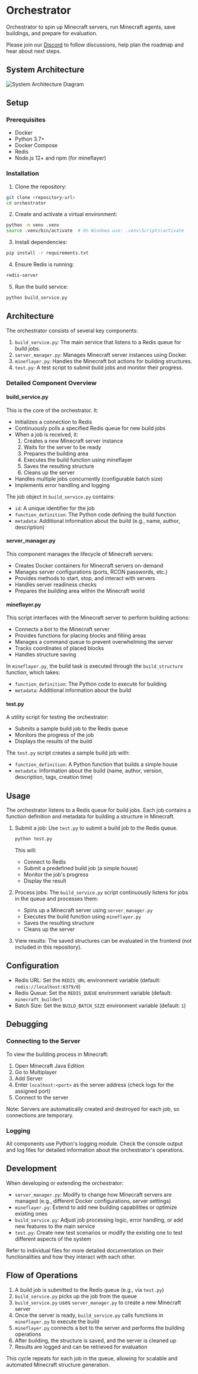 # Orchestrator

Orchestrator to spin up Minecraft servers, run Minecraft agents, save buildings, and prepare for evaluation.

Please join our [Discord](https://discord.gg/rM286W7J) to follow discussions, help plan the roadmap and hear about next steps.

## System Architecture

![System Architecture Diagram](system.svg)

## Setup

### Prerequisites

- Docker 
- Python 3.7+
- Docker Compose
- Redis
- Node.js 12+ and npm (for mineflayer)

### Installation

1. Clone the repository:
  ```bash
  git clone <repository-url>
  cd orchestrator
  ```

2. Create and activate a virtual environment:
  ```bash
  python -m venv .venv
  source .venv/bin/activate  # On Windows use: .venv\Scripts\activate
  ```

3. Install dependencies:
  ```bash
  pip install -r requirements.txt
  ```

4. Ensure Redis is running:
  ```bash
  redis-server
  ```

5. Run the build service:
  ```bash
  python build_service.py
  ```

## Architecture

The orchestrator consists of several key components:

1. `build_service.py`: The main service that listens to a Redis queue for build jobs.
2. `server_manager.py`: Manages Minecraft server instances using Docker.
3. `mineflayer.py`: Handles the Minecraft bot actions for building structures.
4. `test.py`: A test script to submit build jobs and monitor their progress.

### Detailed Component Overview

#### build_service.py

This is the core of the orchestrator. It:
- Initializes a connection to Redis
- Continuously polls a specified Redis queue for new build jobs
- When a job is received, it:
  1. Creates a new Minecraft server instance
  2. Waits for the server to be ready
  3. Prepares the building area
  4. Executes the build function using mineflayer
  5. Saves the resulting structure
  6. Cleans up the server
- Handles multiple jobs concurrently (configurable batch size)
- Implements error handling and logging

The job object in `build_service.py` contains:
- `id`: A unique identifier for the job
- `function_definition`: The Python code defining the build function
- `metadata`: Additional information about the build (e.g., name, author, description)

#### server_manager.py

This component manages the lifecycle of Minecraft servers:
- Creates Docker containers for Minecraft servers on-demand
- Manages server configurations (ports, RCON passwords, etc.)
- Provides methods to start, stop, and interact with servers
- Handles server readiness checks
- Prepares the building area within the Minecraft world

#### mineflayer.py

This script interfaces with the Minecraft server to perform building actions:
- Connects a bot to the Minecraft server
- Provides functions for placing blocks and filling areas
- Manages a command queue to prevent overwhelming the server
- Tracks coordinates of placed blocks
- Handles structure saving

In `mineflayer.py`, the build task is executed through the `build_structure` function, which takes:
- `function_definition`: The Python code to execute for building
- `metadata`: Additional information about the build

#### test.py

A utility script for testing the orchestrator:
- Submits a sample build job to the Redis queue
- Monitors the progress of the job
- Displays the results of the build

The `test.py` script creates a sample build job with:
- `function_definition`: A Python function that builds a simple house
- `metadata`: Information about the build (name, author, version, description, tags, creation time)

## Usage

The orchestrator listens to a Redis queue for build jobs. Each job contains a function definition and metadata for building a structure in Minecraft.

1. Submit a job:
   Use `test.py` to submit a build job to the Redis queue.

   ```bash
   python test.py
   ```

   This will:
   - Connect to Redis
   - Submit a predefined build job (a simple house)
   - Monitor the job's progress
   - Display the result

2. Process jobs:
   The `build_service.py` script continuously listens for jobs in the queue and processes them:
   - Spins up a Minecraft server using `server_manager.py`
   - Executes the build function using `mineflayer.py`
   - Saves the resulting structure
   - Cleans up the server

3. View results:
   The saved structures can be evaluated in the frontend (not included in this repository).

## Configuration

- Redis URL: Set the `REDIS_URL` environment variable (default: `redis://localhost:6379/0`)
- Redis Queue: Set the `REDIS_QUEUE` environment variable (default: `minecraft_builder`)
- Batch Size: Set the `BUILD_BATCH_SIZE` environment variable (default: `1`)

## Debugging

### Connecting to the Server

To view the building process in Minecraft:
1. Open Minecraft Java Edition
2. Go to Multiplayer
3. Add Server
4. Enter `localhost:<port>` as the server address (check logs for the assigned port)
5. Connect to the server

Note: Servers are automatically created and destroyed for each job, so connections are temporary.

### Logging

All components use Python's logging module. Check the console output and log files for detailed information about the orchestrator's operations.

## Development

When developing or extending the orchestrator:

- `server_manager.py`: Modify to change how Minecraft servers are managed (e.g., different Docker configurations, server settings)
- `mineflayer.py`: Extend to add new building capabilities or optimize existing ones
- `build_service.py`: Adjust job processing logic, error handling, or add new features to the main service
- `test.py`: Create new test scenarios or modify the existing one to test different aspects of the system

Refer to individual files for more detailed documentation on their functionalities and how they interact with each other.

## Flow of Operations

1. A build job is submitted to the Redis queue (e.g., via `test.py`)
2. `build_service.py` picks up the job from the queue
3. `build_service.py` uses `server_manager.py` to create a new Minecraft server
4. Once the server is ready, `build_service.py` calls functions in `mineflayer.py` to execute the build
5. `mineflayer.py` connects a bot to the server and performs the building operations
6. After building, the structure is saved, and the server is cleaned up
7. Results are logged and can be retrieved for evaluation

This cycle repeats for each job in the queue, allowing for scalable and automated Minecraft structure generation.
